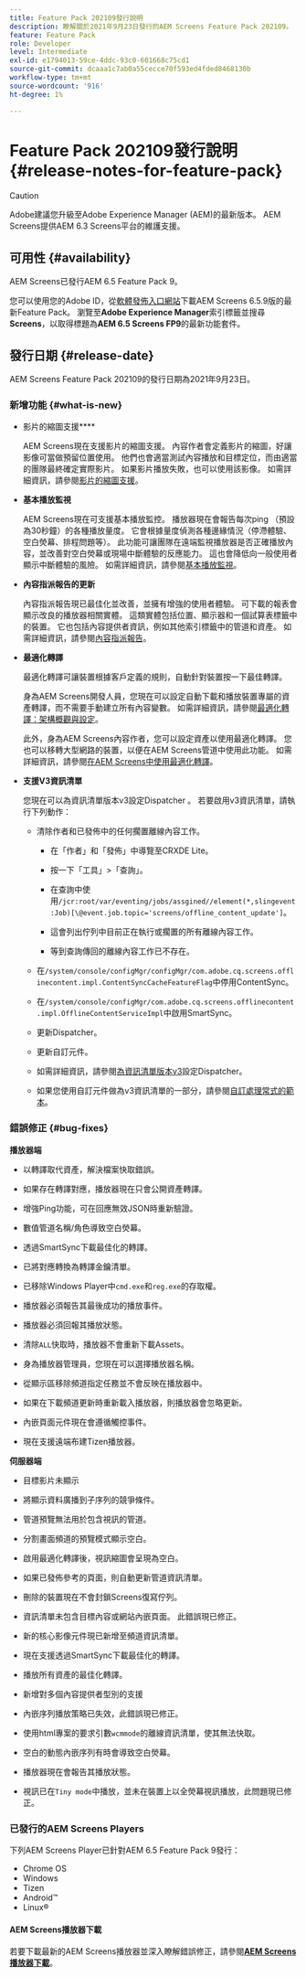 ```yaml
---
title: Feature Pack 202109發行說明
description: 瞭解關於2021年9月23日發行的AEM Screens Feature Pack 202109。
feature: Feature Pack
role: Developer
level: Intermediate
exl-id: e1794013-59ce-4ddc-93c0-601668c75cd1
source-git-commit: dcaaa1c7ab0a55cecce70f593ed4fded8468130b
workflow-type: tm+mt
source-wordcount: '916'
ht-degree: 1%

---
```


# Feature Pack 202109發行說明 {#release-notes-for-feature-pack}

>[!CAUTION]
>Adobe建議您升級至Adobe Experience Manager (AEM)的最新版本。 AEM Screens提供AEM 6.3 Screens平台的維護支援。

## 可用性 {#availability}

AEM Screens已發行AEM 6.5 Feature Pack 9。

您可以使用您的Adobe ID，從[軟體發佈入口網站](https://experience.adobe.com/#/downloads/content/software-distribution/en/aem.html)下載AEM Screens 6.5.9版的最新Feature Pack。 瀏覽至&#x200B;**Adobe Experience Manager**&#x200B;索引標籤並搜尋&#x200B;**Screens**，以取得標題為&#x200B;**AEM 6.5 Screens FP9**&#x200B;的最新功能套件。

## 發行日期 {#release-date}

AEM Screens Feature Pack 202109的發行日期為2021年9月23日。

### 新增功能 {#what-is-new}

* 影片的縮圖支援&#x200B;****

  AEM Screens現在支援影片的縮圖支援。 內容作者會定義影片的縮圖，好讓影像可當做預留位置使用。 他們也會適當測試內容播放和目標定位，而由適當的團隊最終確定實際影片。 如果影片播放失敗，也可以使用該影像。
如需詳細資訊，請參閱[影片的縮圖支援](/help/user-guide/thumbnail-support.md)。

* **基本播放監視**

  AEM Screens現在可支援基本播放監控。 播放器現在會報告每次ping （預設為30秒鐘）的各種播放量度。 它會根據量度偵測各種邊緣情況（停滯體驗、空白熒幕、排程問題等）。 此功能可讓團隊在遠端監視播放器是否正確播放內容，並改善對空白熒幕或現場中斷體驗的反應能力。 這也會降低向一般使用者顯示中斷體驗的風險。
如需詳細資訊，請參閱[基本播放監視](https://experienceleague.adobe.com/en/docs/experience-manager-screens/user-guide/administering/installing-screens-player#playback-monitoring)。

* **內容指派報告的更新**

  內容指派報告現已最佳化並改善，並擁有增強的使用者體驗。 可下載的報表會顯示改良的播放器相關實體。 這類實體包括位置、顯示器和一個試算表標籤中的裝置。 它也包括內容提供者資訊，例如其他索引標籤中的管道和資產。
如需詳細資訊，請參閱[內容指派報告](/help/user-guide/content-assignment-report.md)。

* **最適化轉譯**

  最適化轉譯可讓裝置根據客戶定義的規則，自動針對裝置按一下最佳轉譯。

  身為AEM Screens開發人員，您現在可以設定自動下載和播放裝置專屬的資產轉譯，而不需要手動建立所有內容變數。 如需詳細資訊，請參閱[最適化轉譯：架構概觀與設定](/help/user-guide/adaptive-renditions.md)。

  此外，身為AEM Screens內容作者，您可以設定資產以使用最適化轉譯。 您也可以移轉大型網路的裝置，以便在AEM Screens管道中使用此功能。 如需詳細資訊，請參閱[在AEM Screens中使用最適化轉譯](/help/user-guide/using-adaptive-renditions.md)。

* **支援V3資訊清單**

  您現在可以為資訊清單版本v3設定Dispatcher 。 若要啟用v3資訊清單，請執行下列動作：

   * 清除作者和已發佈中的任何擱置離線內容工作。

      * 在「作者」和「發佈」中導覽至CRXDE Lite。

      * 按一下「工具」>「查詢」。

      * 在查詢中使用`/jcr:root/var/eventing/jobs/assgined//element(*,slingevent:Job)[\@event.job.topic='screens/offline_content_update']`。

      * 這會列出佇列中目前正在執行或擱置的所有離線內容工作。

      * 等到查詢傳回的離線內容工作已不存在。

   * 在`/system/console/configMgr/configMgr/com.adobe.cq.screens.offlinecontent.impl.ContentSyncCacheFeatureFlag`中停用ContentSync。

   * 在`/system/console/configMgr/com.adobe.cq.screens.offlinecontent.impl.OfflineContentServiceImpl`中啟用SmartSync。

   * 更新Dispatcher。

   * 更新自訂元件。


   * 如需詳細資訊，請參閱[為資訊清單版本v3](https://experienceleague.adobe.com/en/docs/experience-manager-screens/user-guide/administering/dispatcher-configurations-aem-screens#configuring-dispatcherv3)設定Dispatcher。
   * 如果您使用自訂元件做為v3資訊清單的一部分，請參閱[自訂處理常式的範本](https://experienceleague.adobe.com/en/docs/experience-manager-screens/user-guide/developing/developing-custom-component-tutorial-develop#custom-handlers)。


### 錯誤修正 {#bug-fixes}

**播放器端**

* 以轉譯取代資產，解決檔案快取錯誤。

* 如果存在轉譯對應，播放器現在只會公開資產轉譯。

* 增強Ping功能，可在回應無效JSON時重新驗證。

* 數值管道名稱/角色導致空白熒幕。

* 透過SmartSync下載最佳化的轉譯。

* 已將對應轉換為轉譯金鑰清單。

* 已移除Windows Player中`cmd.exe`和`reg.exe`的存取權。

* 播放器必須報告其最後成功的播放事件。

* 播放器必須回報其播放狀態。

* 清除`ALL`快取時，播放器不會重新下載Assets。

* 身為播放器管理員，您現在可以選擇播放器名稱。

* 從顯示區移除頻道指定任務並不會反映在播放器中。

* 如果在下載頻道更新時重新載入播放器，則播放器會忽略更新。

* 內嵌頁面元件現在會遵循觸控事件。

* 現在支援遠端布建Tizen播放器。

**伺服器端**

* 目標影片未顯示
* 將顯示資料廣播到子序列的競爭條件。

* 管道預覽無法用於包含視訊的管道。

* 分割畫面頻道的預覽模式顯示空白。

* 啟用最適化轉譯後，視訊縮圖會呈現為空白。

* 如果已發佈參考的頁面，則自動更新管道資訊清單。

* 刪除的裝置現在不會封鎖Screens復寫佇列。

* 資訊清單未包含目標內容或網站內嵌頁面。 此錯誤現已修正。

* 新的核心影像元件現已新增至頻道資訊清單。

* 現在支援透過SmartSync下載最佳化的轉譯。

* 播放所有資產的最佳化轉譯。

* 新增對多個內容提供者型別的支援

* 內嵌序列播放策略已失效，此錯誤現已修正。

* 使用html專案的要求引數`wcmmode`的離線資訊清單，使其無法快取。

* 空白的動態內嵌序列有時會導致空白熒幕。

* 播放器現在會報告其播放狀態。

* 視訊已在`Tiny mode`中播放，並未在裝置上以全熒幕視訊播放，此問題現已修正。

### 已發行的AEM Screens Players

下列AEM Screens Player已針對AEM 6.5 Feature Pack 9發行：

* Chrome OS
* Windows
* Tizen
* Android™
* Linux®

#### AEM Screens播放器下載

若要下載最新的AEM Screens播放器並深入瞭解錯誤修正，請參閱&#x200B;**[AEM Screens播放器下載](https://download.macromedia.com/screens/index.html)**。

